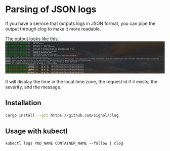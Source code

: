 # Parsing of JSON logs

If you have a service that outputs logs in JSON format, you can pipe the output
through clog to make it more readable.

The output looks like this:
![screenshot](docs/screenshot.png)

It will display the time in the local time zone, the request id if it exists, the severity, and the message.

## Installation

```sh
cargo install --git https://github.com/sighol/clog
```

## Usage with kubectl

```
kubectl logs POD_NAME CONTAINER_NAME --follow | clog
```
